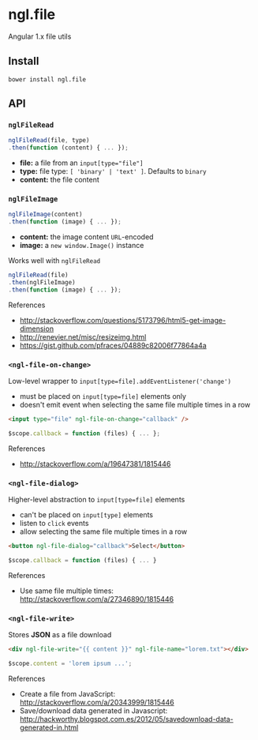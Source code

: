 ngl.file
========

Angular 1.x file utils

Install
-------

    bower install ngl.file

API
---

### `nglFileRead`

```js
nglFileRead(file, type)
.then(function (content) { ... });
```

  * **file:** a file from an `input[type="file"]`
  * **type:** file type: `[ 'binary' | 'text' ]`. Defaults to `binary`
  * **content:** the file content

### `nglFileImage`

```js
nglFileImage(content)
.then(function (image) { ... });
```

  * **content:** the image content `URL`-encoded
  * **image:** a `new window.Image()` instance

Works well with `nglFileRead`

```js
nglFileRead(file)
.then(nglFileImage)
.then(function (image) { ... });
```

References

  * http://stackoverflow.com/questions/5173796/html5-get-image-dimension
  * http://renevier.net/misc/resizeimg.html
  * https://gist.github.com/pfraces/04889c82006f77864a4a

### `<ngl-file-on-change>`

Low-level wrapper to `input[type=file].addEventListener('change')`

  * must be placed on `input[type=file]` elements only
  * doesn't emit event when selecting the same file multiple times in a row

```html
<input type="file" ngl-file-on-change="callback" />
```

```js
$scope.callback = function (files) { ... };
```

References

  * http://stackoverflow.com/a/19647381/1815446

### `<ngl-file-dialog>`

Higher-level abstraction to `input[type=file]` elements

  * can't be placed on `input[type]` elements
  * listen to `click` events
  * allow selecting the same file multiple times in a row

```html
<button ngl-file-dialog="callback">Select</button>
```

```js
$scope.callback = function (files) { ... }
```

References

  * Use same file multiple times: http://stackoverflow.com/a/27346890/1815446

### `<ngl-file-write>`

Stores **JSON** as a file download

```html
<div ngl-file-write="{{ content }}" ngl-file-name="lorem.txt"></div>
```

```js
$scope.content = 'lorem ipsum ...';
```

References

  * Create a file from JavaScript: http://stackoverflow.com/a/20343999/1815446
  * Save/download data generated in Javascript: http://hackworthy.blogspot.com.es/2012/05/savedownload-data-generated-in.html
